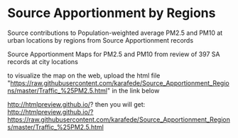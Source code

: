# Source Apportionment by Regions
Source contributions to Population-weighted average PM2.5 and PM10 at urban locations by regions from Source Apportionment records

Source Apportionment Maps for PM2.5 and PM10 from review of 397 SA records at city locations

to visualize the map on the web, upload the html file 
"https://raw.githubusercontent.com/karafede/Source_Apportionment_Regions/master/Traffic_%25PM2.5.html" in the link below

http://htmlpreview.github.io/?
then you will get: http://htmlpreview.github.io/?https://raw.githubusercontent.com/karafede/Source_Apportionment_Regions/master/Traffic_%25PM2.5.html

